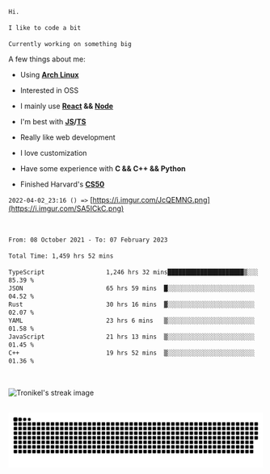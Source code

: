 ```
Hi.

I like to code a bit

Currently working on something big
```

A few things about me:

-   Using **[Arch Linux](https://archlinux.org/)**

-   Interested in OSS

-   I mainly use **[React](https://reactjs.org/) && [Node](https://nodejs.org/en/)**

-   I'm best with **[JS](https://www.javascript.com/)/[TS](https://www.typescriptlang.org/)**

-   Really like web development

-   I love customization

-   Have some experience with **C && C++ && Python**

-   Finished Harvard's **[CS50](https://cs50.harvard.edu)**

`2022-04-02_23:16 () =>` [https://i.imgur.com/JcQEMNG.png](https://i.imgur.com/SA5ICkC.png)

<br>

<!--START_SECTION:waka-->

```text
From: 08 October 2021 - To: 07 February 2023

Total Time: 1,459 hrs 52 mins

TypeScript                 1,246 hrs 32 mins█████████████████████▒░░░   85.39 %
JSON                       65 hrs 59 mins  █░░░░░░░░░░░░░░░░░░░░░░░░   04.52 %
Rust                       30 hrs 16 mins  ▓░░░░░░░░░░░░░░░░░░░░░░░░   02.07 %
YAML                       23 hrs 6 mins   ▒░░░░░░░░░░░░░░░░░░░░░░░░   01.58 %
JavaScript                 21 hrs 13 mins  ▒░░░░░░░░░░░░░░░░░░░░░░░░   01.45 %
C++                        19 hrs 52 mins  ▒░░░░░░░░░░░░░░░░░░░░░░░░   01.36 %
```

<!--END_SECTION:waka-->

<br>

<p><img align="center" src="https://github-readme-streak-stats.herokuapp.com/?user=Tronikelis&theme=dark" alt="Tronikel's streak image" /></p>

<br>

<img title="" src="https://raw.githubusercontent.com/Tronikelis/Tronikelis/output/github-contribution-grid-snake.svg" alt="very cool snake thingey" data-align="left">
